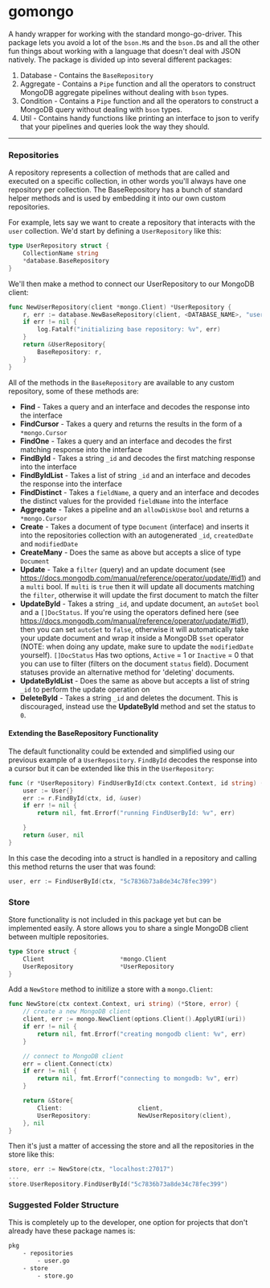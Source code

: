 # gomongo
A handy wrapper for working with the standard mongo-go-driver. This package lets you avoid a lot of the `bson.M`s and the `bson.D`s and 
all the other fun things about working with a language that doesn't deal with JSON natively. The package is divided up into several 
different packages:
1. Database - Contains the `BaseRepository`
2. Aggregate - Contains a `Pipe` function and all the operators to construct MongoDB aggregate pipelines without dealing with `bson` types.
3. Condition - Contains a `Pipe` function and all the operators to construct a MongoDB query without dealing with `bson` types. 
4. Util - Contains handy functions like printing an interface to json to verify that your pipelines and queries look the way they should.

---
### Repositories
A repository represents a collection of methods that are called and executed on a specific collection, in other words you'll always 
have one repository per collection. The BaseRepository has a bunch of standard helper methods and is used by embedding it into our own 
custom repositories. 

For example, lets say we want to create a repository that interacts with the `user` collection. We'd start by defining a 
`UserRepository` like this:

```go
type UserRepository struct {
    CollectionName string
    *database.BaseRepository
}
```

We'll then make a method to connect our UserRepository to our MongoDB client:

```go
func NewUserRepository(client *mongo.Client) *UserRepository {
	r, err := database.NewBaseRepository(client, <DATABASE_NAME>, "user")
	if err != nil {
		log.Fatalf("initializing base repository: %v", err)
	}
	return &UserRepository{
		BaseRepository: r,
	}
}
```

All of the methods in the `BaseRepository` are available to any custom repository, some of these methods are:
* __Find__ - Takes a query and an interface and decodes the response into the interface
* __FindCursor__ - Takes a query and returns the results in the form of a `*mongo.Cursor`
* __FindOne__ - Takes a query and an interface and decodes the first matching response into the interface
* __FindById__ - Takes a string `_id` and decodes the first matching response into the interface
* __FindByIdList__ - Takes a list of string `_id` and an interface and decodes the response into the interface
* __FindDistinct__ - Takes a `fieldName`, a query and an interface and decodes the distinct values for the provided `fieldName` into the interface
* __Aggregate__ - Takes a pipeline and an `allowDiskUse` `bool` and returns a `*mongo.Cursor`
* __Create__ - Takes a document of type `Document` (interface) and inserts it into the repositories collection with an 
autogenerated `_id`, `createdDate` and `modifiedDate`
* __CreateMany__ - Does the same as above but accepts a slice of type `Document`
* __Update__ - Take a `filter` (query) and an update document (see https://docs.mongodb.com/manual/reference/operator/update/#id1) 
and a `multi` bool. If `multi` is `true` then it will update all documents matching the `filter`, otherwise it will update the 
first document to match the filter
* __UpdateById__ - Takes a string `_id`, and update document, an `autoSet` `bool` and a `[]DocStatus`. If you're using 
the operators defined here (see https://docs.mongodb.com/manual/reference/operator/update/#id1), then you can set `autoSet`
to `false`, otherwise it will automatically take your update document and wrap it inside a MongoDB `$set` operator (NOTE: when
doing any update, make sure to update the `modifiedDate` yourself). `[]DocStatus` Has two options, `Active` = 1 or `Inactive` = 0
that you can use to filter (filters on the document `status` field). Document statuses provide an alternative method for 'deleting' 
documents.
* __UpdateByIdList__ - Does the same as above but accepts a list of string `_id` to perform the update operation on
* __DeleteById__ - Takes a string `_id` and deletes the document. This is discouraged, instead use the __UpdateById__ method and 
set the status to `0`.

#### Extending the BaseRepository Functionality
The default functionality could be extended and simplified using our previous example of a `UserRepository`. `FindById` 
decodes the response into a cursor but it can be extended like this in the `UserRepository`:

```go
func (r *UserRepository) FindUserById(ctx context.Context, id string) (*User, error) {
	user := User{}
	err := r.FindById(ctx, id, &user)
	if err != nil {
		return nil, fmt.Errorf("running FindUserById: %v", err)

	}
	return &user, nil
}
```

In this case the decoding into a struct is handled in a repository and calling this method returns the user that was found:

```go
user, err := FindUserById(ctx, "5c7836b73a8de34c78fec399")
```

### Store
Store functionality is not included in this package yet but can be implemented easily. A store allows you to share a 
single MongoDB client between multiple repositories.

```go
type Store struct {
	Client                     *mongo.Client
	UserRepository             *UserRepository
}
```

Add a `NewStore` method to initilize a store with a `mongo.Client`:

```go
func NewStore(ctx context.Context, uri string) (*Store, error) {
	// create a new MongoDB client
	client, err := mongo.NewClient(options.Client().ApplyURI(uri))
	if err != nil {
		return nil, fmt.Errorf("creating mongodb client: %v", err)
	}

	// connect to MongoDB client
	err = client.Connect(ctx)
	if err != nil {
		return nil, fmt.Errorf("connecting to mongodb: %v", err)
	}

	return &Store{
		Client:                     client,
		UserRepository:             NewUserRepository(client),
	}, nil
}
```

Then it's just a matter of accessing the store and all the repositories in the store like this:

```go
store, err := NewStore(ctx, "localhost:27017")
...
store.UserRepository.FindUserById("5c7836b73a8de34c78fec399")
```

### Suggested Folder Structure
This is completely up to the developer, one option for projects that don't already have these package names is:
```bash
pkg
    - repositories
        - user.go
    - store
        - store.go
```